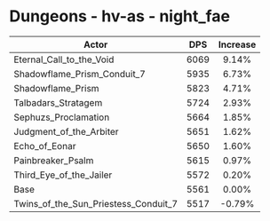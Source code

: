 # Dungeons - hv-as - night_fae
| Actor | DPS | Increase |
|---|:---:|:---:|
|Eternal_Call_to_the_Void|6069|9.14%|
|Shadowflame_Prism_Conduit_7|5935|6.73%|
|Shadowflame_Prism|5823|4.71%|
|Talbadars_Stratagem|5724|2.93%|
|Sephuzs_Proclamation|5664|1.85%|
|Judgment_of_the_Arbiter|5651|1.62%|
|Echo_of_Eonar|5650|1.60%|
|Painbreaker_Psalm|5615|0.97%|
|Third_Eye_of_the_Jailer|5572|0.20%|
|Base|5561|0.00%|
|Twins_of_the_Sun_Priestess_Conduit_7|5517|-0.79%|
